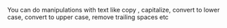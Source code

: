 You can do manipulations with text like copy , capitalize, convert to lower case, convert to upper case, remove trailing spaces etc 
